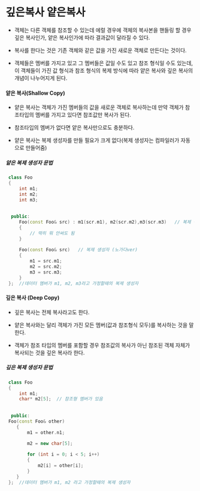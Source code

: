 # 깊은복사 얕은복사

- 객체는 다른 객체를 참조할 수 있는데 에럴 경우에 객체의 복사본을 핸들링 할 경우 깊은 복사인가, 얕은 복사인가에 따라 결과값이 달라질 수 있다.

- 복사를 한다는 것은 기존 객체와 같은 값을 가진 새로운 객체로 만든다는 것이다.

- 객체들은 멤버를 가지고 있고 그 멤버들은 값일 수도 있고 참조 형식일 수도 있는데, 이 객체들이 가진 값 형식과 참조 형식의 복제 방식에 따라 얕은 복사와 깊은 복사의 개념이 나누어지게 된다.



#### **얕은 복사(Shallow Copy)**

- 얕은 복사는 객체가 가진 멤버들의 값을 새로운 객체로 복사하는데 만약 객체가 참조타입의 멤버를 가지고 있다면 참조값만 복사가 된다.

- 참조타입의 멤버가 없다면 얕은 복사만으로도 충분하다.

- 얕은 복사는 복제 생성자를 만들 필요가 크게 없다(복제 생성자는 컴파일러가 자동으로 만들어줌)

##### 얕은 복제 생성자 문법 

```c++
 class Foo
 {
     int m1;
     int m2;
     int m3;
     
     
  public:
     Foo(const Foo& src) : m1(scr.m1), m2(scr.m2),m3(scr.m3)   // 복제 생성자 
     {
         // 딱히 뭐 안써도 됨
     }
     
     Foo(const Foo& src)   // 복제 생성자 (노가다ver)
     {
         m1 = src.m1;
         m2 = src.m2;
         m3 = src.m3;
     }
 };  //데이터 멤버가 m1, m2, m3라고 가정할때의 복제 생성자
```





#### **깊은 복사 (Deep Copy)**

- 깊은 복사는 전체 복사라고도 한다.

- 얕은 복사와는 달리 객체가 가진 모든 멤버(값과 참조형식 모두)를 복사하는 것을 말한다.

- 객체가 참조 타입의 멤버를 포함할 경우 참조값의 복사가 아닌 참조된 객체 자체가 복사되는 것을 깊은 복사라 한다.

##### 깊은 복제 생성자 문법 

```c++
 class Foo
 {
     int m1;
     char* m2[5];  // 참조형 멤버가 있음
     
     
  public:   
 Foo(const Foo& other)
	{
		m1 = other.n1;
     
		m2 = new char[5];

		for (int i = 0; i < 5; i++)
		{
			m2[i] = other[i];
		}
	}
 };  //데이터 멤버가 m1, m2 라고 가정할때의 복제 생성자
```